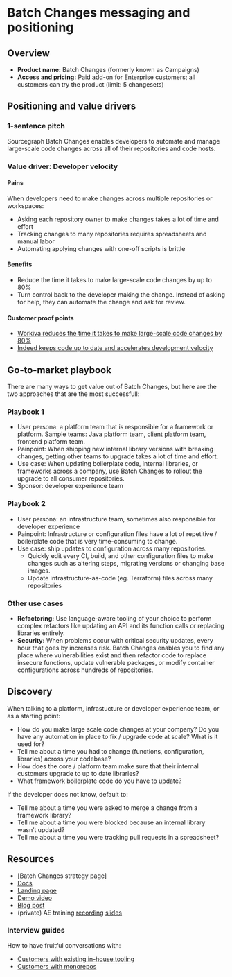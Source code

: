 # Batch Changes messaging and positioning

## Overview

- **Product name:** Batch Changes (formerly known as Campaigns)
- **Access and pricing:** Paid add-on for Enterprise customers; all customers can try the product (limit: 5 changesets)

## Positioning and value drivers

### 1-sentence pitch

Sourcegraph Batch Changes enables developers to automate and manage large-scale code changes across all of their repositories and code hosts.

### Value driver: Developer velocity

#### Pains

When developers need to make changes across multiple repositories or workspaces:

- Asking each repository owner to make changes takes a lot of time and effort
- Tracking changes to many repositories requires spreadsheets and manual labor
- Automating applying changes with one-off scripts is brittle

#### Benefits

- Reduce the time it takes to make large-scale code changes by up to 80%
- Turn control back to the developer making the change. Instead of asking for help, they can automate the change and ask for review.

#### Customer proof points

- [Workiva reduces the time it takes to make large-scale code changes by 80%](https://about.sourcegraph.com/case-studies/workiva-automates-large-scale-code-changes)
- [Indeed keeps code up to date and accelerates development velocity](https://about.sourcegraph.com/case-studies/indeed-accelerates-development-velocity)

## Go-to-market playbook

There are many ways to get value out of Batch Changes, but here are the two approaches that are the most successfull:

### Playbook 1
- User persona: a platform team that is responsible for a framework or platform. Sample teams: Java platform team, client platform team, frontend platform team.
- Painpoint: When shipping new internal library versions with breaking changes, getting other teams to upgrade takes a lot of time and effort.
- Use case: When updating boilerplate code, internal libraries, or frameworks across a company, use Batch Changes to rollout the upgrade to all consumer repositories.
- Sponsor: developer experience team

### Playbook 2
- User persona: an infrastructure team, sometimes also responsible for developer experience
- Painpoint: Infrastructure or configuration files have a lot of repetitive / boilerplate code that is very time-consuming to change.
- Use case: ship updates to configuration across many repositories.
   - Quickly edit every CI, build, and other configuration files to make changes such as altering steps, migrating versions or changing base images.
   - Update infrastructure-as-code (eg. Terraform) files across many repositories

### Other use cases 

- **Refactoring:** Use language-aware tooling of your choice to perform complex refactors like updating an API and its function calls or replacing libraries entirely.
- **Security:** When problems occur with critical security updates, every hour that goes by increases risk. Batch Changes enables you to find any place where vulnerabilities exist and then refactor code to replace insecure functions, update vulnerable packages, or modify container configurations across hundreds of repositories.

## Discovery

When talking to a platform, infrastucture or developer experience team, or as a starting point:

- How do you make large scale code changes at your company? Do you have any automation in place to fix / upgrade code at scale? What is it used for?
- Tell me about a time you had to change (functions, configuration, libraries) across your codebase?
- How does the core / platform team make sure that their internal customers upgrade to up to date libraries?
- What framework boilerplate code do you have to update?

If the developer does not know, default to:

- Tell me about a time you were asked to merge a change from a framework library?
- Tell me about a time you were blocked because an internal library wasn’t updated?
- Tell me about a time you were tracking pull requests in a spreadsheet?

## Resources

- [Batch Changes strategy page]
- [Docs](https://docs.sourcegraph.com/batch_changes)
- [Landing page](https://about.sourcegraph.com/batch-changes)
- [Demo video](https://www.youtube.com/watch?v=eOmiyXIWTCw)
- [Blog post](https://about.sourcegraph.com/blog/introducing-batch-changes/)
- (private) AE training [recording](https://drive.google.com/file/d/10oeyEvKNKk4RdyJUtvc-rXcgcmGhSrc2/view?usp=sharing) [slides](https://docs.google.com/presentation/d/1N50kk1N712lvsWI_BrGB4WH8LHnOVYrkxqvRS9WubuA/edit#slide=id.g7d2aea8729_0_0)

### Interview guides

How to have fruitful conversations with:

- [Customers with existing in-house tooling](https://docs.google.com/document/d/1MuPIUh9Hr7hR3eWsa_uyeZpyA9N_-G4xPJaywvidZeU)
- [Customers with monorepos](https://docs.google.com/document/d/1jtDzkpTLer3Fbt__-SRB6RmFuo2YRuBFmyUSZ-H1A6I)
